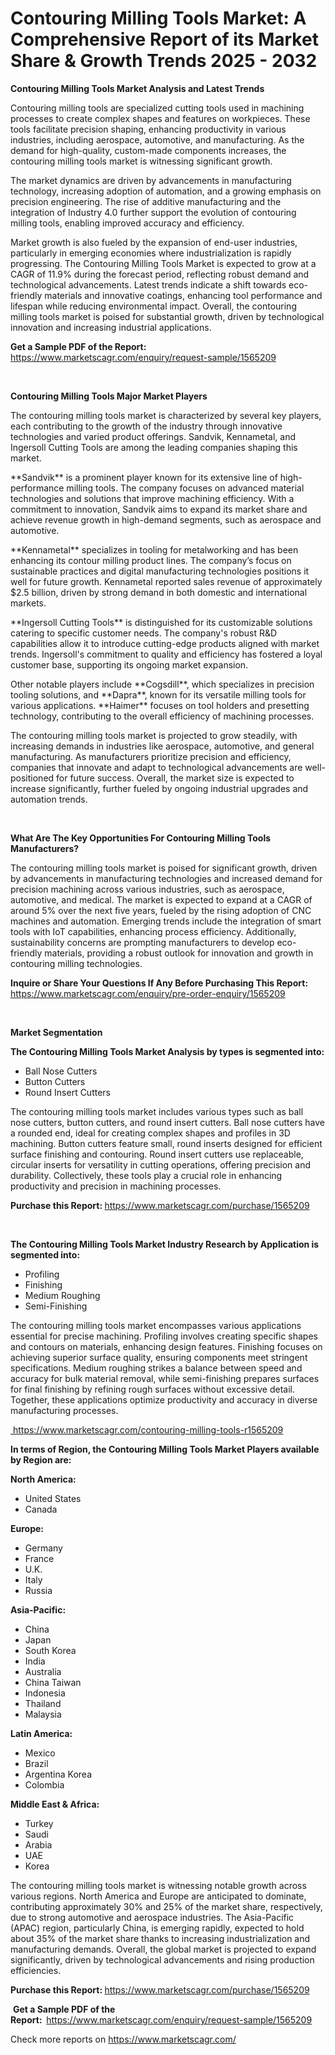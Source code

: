 <p><h1>Contouring Milling Tools Market: A Comprehensive Report of its Market Share & Growth Trends 2025 - 2032</h1></p><p><strong>Contouring Milling Tools Market Analysis and Latest Trends</strong></p>
<p><p>Contouring milling tools are specialized cutting tools used in machining processes to create complex shapes and features on workpieces. These tools facilitate precision shaping, enhancing productivity in various industries, including aerospace, automotive, and manufacturing. As the demand for high-quality, custom-made components increases, the contouring milling tools market is witnessing significant growth.</p><p>The market dynamics are driven by advancements in manufacturing technology, increasing adoption of automation, and a growing emphasis on precision engineering. The rise of additive manufacturing and the integration of Industry 4.0 further support the evolution of contouring milling tools, enabling improved accuracy and efficiency.</p><p>Market growth is also fueled by the expansion of end-user industries, particularly in emerging economies where industrialization is rapidly progressing. The Contouring Milling Tools Market is expected to grow at a CAGR of 11.9% during the forecast period, reflecting robust demand and technological advancements. Latest trends indicate a shift towards eco-friendly materials and innovative coatings, enhancing tool performance and lifespan while reducing environmental impact. Overall, the contouring milling tools market is poised for substantial growth, driven by technological innovation and increasing industrial applications.</p></p>
<p><strong>Get a Sample PDF of the Report:&nbsp;</strong> <a href="https://www.marketscagr.com/enquiry/request-sample/1565209?utm_campaign=3095&utm_medium=2&utm_source=Github&utm_content=ia&utm_term=11042025&utm_id=contouring-milling-tools">https://www.marketscagr.com/enquiry/request-sample/1565209</a></p>
<p>&nbsp;</p>
<p><strong>Contouring Milling Tools Major Market Players</strong></p>
<p><p>The contouring milling tools market is characterized by several key players, each contributing to the growth of the industry through innovative technologies and varied product offerings. Sandvik, Kennametal, and Ingersoll Cutting Tools are among the leading companies shaping this market.</p><p>**Sandvik** is a prominent player known for its extensive line of high-performance milling tools. The company focuses on advanced material technologies and solutions that improve machining efficiency. With a commitment to innovation, Sandvik aims to expand its market share and achieve revenue growth in high-demand segments, such as aerospace and automotive.</p><p>**Kennametal** specializes in tooling for metalworking and has been enhancing its contour milling product lines. The company’s focus on sustainable practices and digital manufacturing technologies positions it well for future growth. Kennametal reported sales revenue of approximately $2.5 billion, driven by strong demand in both domestic and international markets.</p><p>**Ingersoll Cutting Tools** is distinguished for its customizable solutions catering to specific customer needs. The company's robust R&D capabilities allow it to introduce cutting-edge products aligned with market trends. Ingersoll's commitment to quality and efficiency has fostered a loyal customer base, supporting its ongoing market expansion.</p><p>Other notable players include **Cogsdill**, which specializes in precision tooling solutions, and **Dapra**, known for its versatile milling tools for various applications. **Haimer** focuses on tool holders and presetting technology, contributing to the overall efficiency of machining processes. </p><p>The contouring milling tools market is projected to grow steadily, with increasing demands in industries like aerospace, automotive, and general manufacturing. As manufacturers prioritize precision and efficiency, companies that innovate and adapt to technological advancements are well-positioned for future success. Overall, the market size is expected to increase significantly, further fueled by ongoing industrial upgrades and automation trends.</p></p>
<p>&nbsp;</p>
<p><strong>What Are The Key Opportunities For Contouring Milling Tools Manufacturers?</strong></p>
<p><p>The contouring milling tools market is poised for significant growth, driven by advancements in manufacturing technologies and increased demand for precision machining across various industries, such as aerospace, automotive, and medical. The market is expected to expand at a CAGR of around 5% over the next five years, fueled by the rising adoption of CNC machines and automation. Emerging trends include the integration of smart tools with IoT capabilities, enhancing process efficiency. Additionally, sustainability concerns are prompting manufacturers to develop eco-friendly materials, providing a robust outlook for innovation and growth in contouring milling technologies.</p></p>
<p><strong>Inquire or Share Your Questions If Any Before Purchasing This Report:</strong> <a href="https://www.marketscagr.com/enquiry/pre-order-enquiry/1565209?utm_campaign=3095&utm_medium=2&utm_source=Github&utm_content=ia&utm_term=11042025&utm_id=contouring-milling-tools">https://www.marketscagr.com/enquiry/pre-order-enquiry/1565209</a></p>
<p>&nbsp;</p>
<p><strong>Market Segmentation</strong></p>
<p><strong>The Contouring Milling Tools Market Analysis by types is segmented into:</strong></p>
<p><ul><li>Ball Nose Cutters</li><li>Button Cutters</li><li>Round Insert Cutters</li></ul></p>
<p><p>The contouring milling tools market includes various types such as ball nose cutters, button cutters, and round insert cutters. Ball nose cutters have a rounded end, ideal for creating complex shapes and profiles in 3D machining. Button cutters feature small, round inserts designed for efficient surface finishing and contouring. Round insert cutters use replaceable, circular inserts for versatility in cutting operations, offering precision and durability. Collectively, these tools play a crucial role in enhancing productivity and precision in machining processes.</p></p>
<p><strong>Purchase this Report:&nbsp;</strong><a href="https://www.marketscagr.com/purchase/1565209?utm_campaign=3095&utm_medium=2&utm_source=Github&utm_content=ia&utm_term=11042025&utm_id=contouring-milling-tools">https://www.marketscagr.com/purchase/1565209</a></p>
<p>&nbsp;</p>
<p><strong>The Contouring Milling Tools Market Industry Research by Application is segmented into:</strong></p>
<p><ul><li>Profiling</li><li>Finishing</li><li>Medium Roughing</li><li>Semi-Finishing</li></ul></p>
<p><p>The contouring milling tools market encompasses various applications essential for precise machining. Profiling involves creating specific shapes and contours on materials, enhancing design features. Finishing focuses on achieving superior surface quality, ensuring components meet stringent specifications. Medium roughing strikes a balance between speed and accuracy for bulk material removal, while semi-finishing prepares surfaces for final finishing by refining rough surfaces without excessive detail. Together, these applications optimize productivity and accuracy in diverse manufacturing processes.</p></p>
<p><a href="https://www.marketscagr.com/contouring-milling-tools-r1565209?utm_campaign=3095&utm_medium=2&utm_source=Github&utm_content=ia&utm_term=11042025&utm_id=contouring-milling-tools">&nbsp;https://www.marketscagr.com/contouring-milling-tools-r1565209</a></p>
<p><strong>In terms of Region, the Contouring Milling Tools Market Players available by Region are:</strong></p>
<p>
    <p> <strong> North America: </strong>
        <ul>
            <li>United States</li>
            <li>Canada</li>
        </ul>
        </p> 
    <p> <strong> Europe: </strong>
        <ul>
            <li>Germany</li>
            <li>France</li>
            <li>U.K.</li>
            <li>Italy</li>
            <li>Russia</li>
        </ul>
        </p> 
    <p> <strong> Asia-Pacific: </strong>
        <ul>
            <li>China</li>
            <li>Japan</li>
            <li>South Korea</li>
            <li>India</li>
            <li>Australia</li>
            <li>China Taiwan</li>
            <li>Indonesia</li>
            <li>Thailand</li>
            <li>Malaysia</li>
        </ul>
        </p> 
    <p> <strong> Latin America: </strong>
        <ul>
            <li>Mexico</li>
            <li>Brazil</li>
            <li>Argentina Korea</li>
            <li>Colombia</li>
        </ul>
        </p> 
    <p> <strong> Middle East & Africa: </strong>
        <ul>
            <li>Turkey</li>
            <li>Saudi</li>
            <li>Arabia</li>
            <li>UAE</li>
            <li>Korea</li>
        </ul>
    </p>
    </p>
<p><p>The contouring milling tools market is witnessing notable growth across various regions. North America and Europe are anticipated to dominate, contributing approximately 30% and 25% of the market share, respectively, due to strong automotive and aerospace industries. The Asia-Pacific (APAC) region, particularly China, is emerging rapidly, expected to hold about 35% of the market share thanks to increasing industrialization and manufacturing demands. Overall, the global market is projected to expand significantly, driven by technological advancements and rising production efficiencies.</p></p>
<p><strong>Purchase this Report: </strong><a href="https://www.marketscagr.com/purchase/1565209?utm_campaign=3095&utm_medium=2&utm_source=Github&utm_content=ia&utm_term=11042025&utm_id=contouring-milling-tools">https://www.marketscagr.com/purchase/1565209</a></p>
<p>&nbsp;<strong>Get a Sample PDF of the Report:&nbsp;&nbsp;</strong><a href="https://www.marketscagr.com/enquiry/request-sample/1565209?utm_campaign=3095&utm_medium=2&utm_source=Github&utm_content=ia&utm_term=11042025&utm_id=contouring-milling-tools">https://www.marketscagr.com/enquiry/request-sample/1565209</a></p>
<p><strong></strong></p>
<p>Check more reports on <a href="https://www.marketscagr.com/?utm_campaign=3095&utm_medium=2&utm_source=Github&utm_content=ia&utm_term=11042025&utm_id=contouring-milling-tools">https://www.marketscagr.com/</a></p>